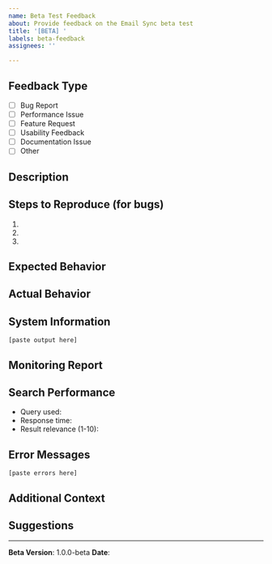 ```yaml
---
name: Beta Test Feedback
about: Provide feedback on the Email Sync beta test
title: '[BETA] '
labels: beta-feedback
assignees: ''

---
```


## Feedback Type
<!-- Check one -->
- [ ] Bug Report
- [ ] Performance Issue
- [ ] Feature Request
- [ ] Usability Feedback
- [ ] Documentation Issue
- [ ] Other

## Description
<!-- Describe your feedback in detail -->

## Steps to Reproduce (for bugs)
1.
2.
3.

## Expected Behavior
<!-- What did you expect to happen? -->

## Actual Behavior
<!-- What actually happened? -->

## System Information
<!-- Run `scripts/vsearch info` and paste output here -->
```
[paste output here]
```

## Monitoring Report
<!-- If available, run `python3 scripts/beta_monitor.py --report` and attach beta_monitor_report.md -->

## Search Performance
<!-- If search-related, include response times and result quality -->
- Query used:
- Response time:
- Result relevance (1-10):

## Error Messages
<!-- Include any error messages from logs or console -->
```
[paste errors here]
```

## Additional Context
<!-- Add any other context, screenshots, or information -->

## Suggestions
<!-- Any suggestions for improvement? -->

---
**Beta Version**: 1.0.0-beta
**Date**:
